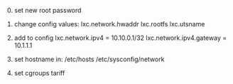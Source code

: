 0. set new root password
1. change config values:
	lxc.network.hwaddr
	lxc.rootfs
	lxc.utsname

2. add to config
	lxc.network.ipv4 = 10.10.0.1/32
	lxc.network.ipv4.gateway = 10.1.1.1

3. set hostname in:
	/etc/hosts
	/etc/sysconfig/network

4. set cgroups tariff
